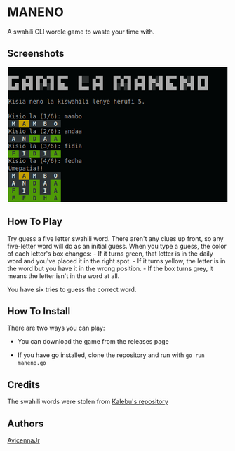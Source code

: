 # MANENO

A swahili CLI wordle game to waste your time with.

## Screenshots

<p align="center">
    <img src="./assets/manenoWin.png">
</p>

## How To Play

Try guess a five letter swahili word. There aren't any clues up front, so any five-letter word will do as an initial guess. When you type a guess, the color of each letter's box changes:
    - If it turns green, that letter is in the daily word and you've placed it in the right spot.
    - If it turns yellow, the letter is in the word but you have it in the wrong position.
    - If the box turns grey, it means the letter isn't in the word at all.

You have six tries to guess the correct word.

## How To Install

There are two ways you can play:

- You can download the game from the releases page

- If you have go installed, clone the repository and run with `go run maneno.go`

## Credits

The swahili words were stolen from [Kalebu's repository](https://github.com/Kalebu/kamusi/blob/main/words.json)

## Authors

[AvicennaJr](https://github.com/AvicennaJr)
